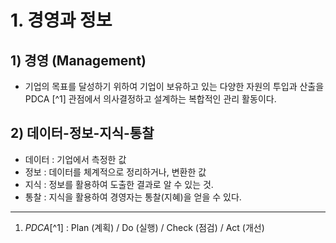 # 1. 경영과 정보
## 1) 경영 (Management)
- 기업의 목표를 달성하기 위하여 기업이 보유하고 있는 다양한 자원의 투입과 산출을 PDCA [^1] 관점에서 의사결정하고 설계하는 복합적인 관리 활동이다.
## 2) 데이터-정보-지식-통찰
- 데이터 : 기업에서 측정한 값
- 정보 : 데이터를 체계적으로 정리하거나, 변환한 값
- 지식 : 정보를 활용하여 도출한 결과로 알 수 있는 것.
- 통찰 : 지식을 활용하여 경영자는 통찰(지혜)을 얻을 수 있다.

----
1. *PDCA*[^1]  : Plan (계획) / Do (실행) / Check (점검) / Act (개선)